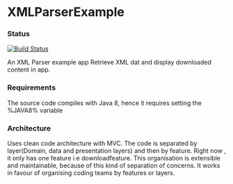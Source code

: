 # XMLParserExample

### Status
[![Build Status](https://travis-ci.org/RowlandOti/XmlParserExample.svg?branch=master)](https://travis-ci.org/RowlandOti/XmlParserExample)


An XML Parser example app
Retrieve XML dat and display downloaded content in app.

### Requirements

The source code compiles with Java 8, hence it requires setting the %JAVA8% variable

### Architecture

Uses clean code architecture with MVC. The code is separated by layer(Domain, data and presentation layers) and then by feature. Right now , it only has one feature i.e downloadfeature. This organisation is extensible and maintainable, because of this kind of separation of concerns. It works in favour of organising coding teams by features or layers.


